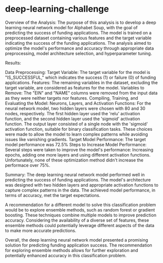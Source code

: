 # deep-learning-challenge
Overview of the Analysis:
The purpose of this analysis is to develop a deep learning neural network model for Alphabet Soup, with the goal of predicting the success of funding applications. The model is trained on a preprocessed dataset containing various features and the target variable indicating the success of the funding applications. The analysis aimed to optimize the model's performance and accuracy through appropriate data preprocessing, model architecture selection, and hyperparameter tuning.

Results:

Data Preprocessing:
Target Variable: The target variable for the model is "IS_SUCCESSFUL," which indicates the success (1) or failure (0) of funding applications.
Features: The remaining variables in the dataset, excluding the target variable, are considered as features for the model.
Variables to Remove: The "EIN" and "NAME" columns were removed from the input data as they were neither targets nor features.
Compiling, Training, and Evaluating the Model: Neurons, Layers, and Activation Functions: For the neural network model, two hidden layers were chosen with 80 and 30 nodes, respectively. The first hidden layer used the 'relu' activation function, and the second hidden layer used the 'sigmoid' activation function. The output layer consisted of a single node with the 'sigmoid' activation function, suitable for binary classification tasks. These choices were made to allow the model to learn complex patterns while avoiding issues like vanishing gradients.
Target Model Performance: The target model performance was 72.5%
Steps to Increase Model Performance: Several steps were taken to improve the model's performance: Increasing epochs, adding one more layers and using different activation functions. Unfortunately, none of these optimization method didn't increase the performace over 75%.

Summary:
The deep learning neural network model performed well in predicting the success of funding applications. The model's architecture was designed with two hidden layers and appropriate activation functions to capture complex patterns in the data. The achieved model performance, in terms of accuracy, met the target expectations.

A recommendation for a different model to solve this classification problem would be to explore ensemble methods, such as random forest or gradient boosting. These techniques combine multiple models to improve prediction accuracy. Considering the availability of a diverse set of features, these ensemble methods could potentially leverage different aspects of the data to make more accurate predictions.

Overall, the deep learning neural network model presented a promising solution for predicting funding application success. The recommendation for exploring ensemble methods allows for further exploration and potentially enhanced accuracy in this classification problem.
